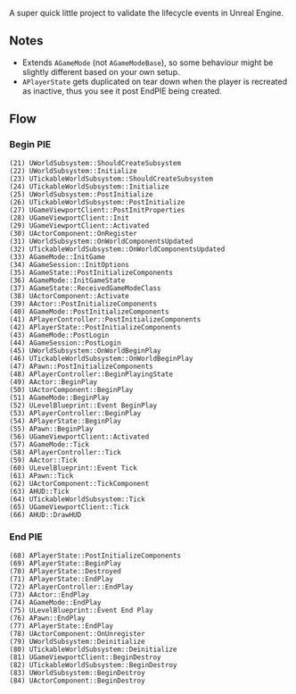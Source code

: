 A super quick little project to validate the lifecycle events in Unreal Engine.

## Notes

- Extends `AGameMode` (not `AGameModeBase`), so some behaviour might be slightly different based on your own setup.
- `APlayerState` gets duplicated on tear down when the player is recreated as inactive, thus you see it post EndPIE being created.
  
## Flow

### Begin PIE
```
(21) UWorldSubsystem::ShouldCreateSubsystem
(22) UWorldSubsystem::Initialize
(23) UTickableWorldSubsystem::ShouldCreateSubsystem
(24) UTickableWorldSubsystem::Initialize
(25) UWorldSubsystem::PostInitialize
(26) UTickableWorldSubsystem::PostInitialize
(27) UGameViewportClient::PostInitProperties
(28) UGameViewportClient::Init
(29) UGameViewportClient::Activated
(30) UActorComponent::OnRegister
(31) UWorldSubsystem::OnWorldComponentsUpdated
(32) UTickableWorldSubsystem::OnWorldComponentsUpdated
(33) AGameMode::InitGame
(34) AGameSession::InitOptions
(35) AGameState::PostInitializeComponents
(36) AGameMode::InitGameState
(37) AGameState::ReceivedGameModeClass
(38) UActorComponent::Activate
(39) AActor::PostInitializeComponents
(40) AGameMode::PostInitializeComponents
(41) APlayerController::PostInitializeComponents
(42) APlayerState::PostInitializeComponents
(43) AGameMode::PostLogin
(44) AGameSession::PostLogin
(45) UWorldSubsystem::OnWorldBeginPlay
(46) UTickableWorldSubsystem::OnWorldBeginPlay
(47) APawn::PostInitializeComponents
(48) APlayerController::BeginPlayingState
(49) AActor::BeginPlay
(50) UActorComponent::BeginPlay
(51) AGameMode::BeginPlay
(52) ULevelBlueprint::Event BeginPlay
(53) APlayerController::BeginPlay
(54) APlayerState::BeginPlay
(55) APawn::BeginPlay
(56) UGameViewportClient::Activated
(57) AGameMode::Tick
(58) APlayerController::Tick
(59) AActor::Tick
(60) ULevelBlueprint::Event Tick
(61) APawn::Tick
(62) UActorComponent::TickComponent
(63) AHUD::Tick
(64) UTickableWorldSubsystem::Tick
(65) UGameViewportClient::Tick
(66) AHUD::DrawHUD
```
### End PIE
```
(68) APlayerState::PostInitializeComponents
(69) APlayerState::BeginPlay
(70) APlayerState::Destroyed
(71) APlayerState::EndPlay
(72) APlayerController::EndPlay
(73) AActor::EndPlay
(74) AGameMode::EndPlay
(75) ULevelBlueprint::Event End Play
(76) APawn::EndPlay
(77) APlayerState::EndPlay
(78) UActorComponent::OnUnregister
(79) UWorldSubsystem::Deinitialize
(80) UTickableWorldSubsystem::Deinitialize
(81) UGameViewportClient::BeginDestroy
(82) UTickableWorldSubsystem::BeginDestroy
(83) UWorldSubsystem::BeginDestroy
(84) UActorComponent::BeginDestroy
```
